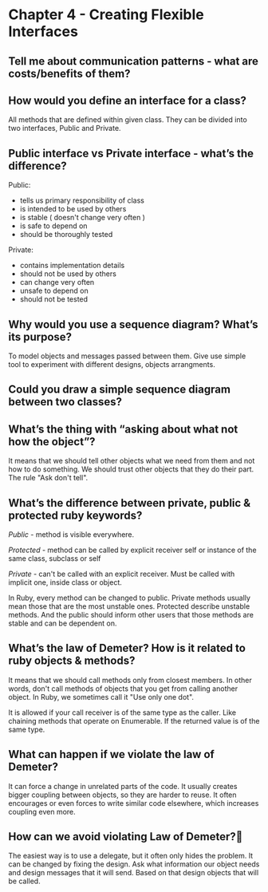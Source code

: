 # Chapter 4 - Creating Flexible Interfaces

## Tell me about communication patterns - what are costs/benefits of them?
## How would you define an interface for a class?

All methods that are defined within given class. They can be divided into two interfaces, Public and Private.

## Public interface vs Private interface - what’s the difference?

Public:
* tells us primary responsibility of class
* is intended to be used by others
* is stable ( doesn't change very often )
* is safe to depend on
* should be thoroughly tested

Private:
* contains implementation details
* should not be used by others
* can change very often
* unsafe to depend on
* should not be tested

## Why would you use a sequence diagram? What’s its purpose?

To model objects and messages passed between them. Give use simple tool to experiment with different designs, objects arrangments.

## Could you draw a simple sequence diagram between two classes?

## What’s the thing with “asking about what not how the object”?

It means that we should tell other objects what we need from them and not how to do something. We should trust other objects that they do their part. The rule "Ask don't tell".

## What’s the difference between private, public & protected ruby keywords?

*Public* - method is visible everywhere.

*Protected* - method can be called by explicit receiver self or instance of the same class, subclass or self

*Private* - can't be called with an explicit receiver. Must be called with implicit one, inside class or object.

In Ruby, every method can be changed to public. Private methods usually mean those that are the most unstable ones. Protected describe unstable methods. And the public should inform other users that those methods are stable and can be dependent on.

## What’s the law of Demeter? How is it related to ruby objects & methods?

It means that we should call methods only from closest members. In other words, don't call methods of objects that you get from calling another object. In Ruby, we sometimes call it "Use only one dot".

It is allowed if your call receiver is of the same type as the caller. Like chaining methods that operate on Enumerable. If the returned value is of the same type.

## What can happen if we violate the law of Demeter?

It can force a change in unrelated parts of the code. It usually creates bigger coupling between objects, so they are harder to reuse. It often encourages or even forces to write similar code elsewhere, which increases coupling even more.

## How can we avoid violating Law of Demeter?

The easiest way is to use a delegate, but it often only hides the problem. It can be changed by fixing the design. Ask what information our object needs and design messages that it will send. Based on that design objects that will be called.
